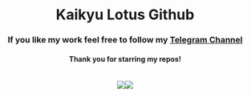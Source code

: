 <div align="center">
  
  # Kaikyu Lotus Github

  ### If you like my work feel free to follow my [Telegram Channel](https://t.me/Kaikyu)

  #### Thank you for starring my repos!
  \
  ![](https://github-readme-stats.vercel.app/api/top-langs/?username=KaikyuLotus&layout=compact&hide=c%2B%2B)![](https://github-readme-stats.vercel.app/api?username=KaikyuLotus&show_icons=true&count_private=true&include_all_commits=true&hide=issues,contribs&hide_rank=true&line_height=26)
</div>

